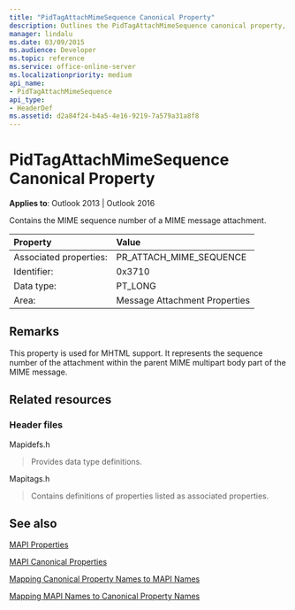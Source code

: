 ```yaml
---
title: "PidTagAttachMimeSequence Canonical Property"
description: Outlines the PidTagAttachMimeSequence canonical property, which contains the MIME sequence number of a MIME message attachment.
manager: lindalu
ms.date: 03/09/2015
ms.audience: Developer
ms.topic: reference
ms.service: office-online-server
ms.localizationpriority: medium
api_name:
- PidTagAttachMimeSequence
api_type:
- HeaderDef
ms.assetid: d2a84f24-b4a5-4e16-9219-7a579a31a8f8
---
```


# PidTagAttachMimeSequence Canonical Property

  
  
**Applies to**: Outlook 2013 | Outlook 2016 
  
Contains the MIME sequence number of a MIME message attachment.
  
|Property|Value|
|:-----|:-----|
|Associated properties:  <br/> |PR_ATTACH_MIME_SEQUENCE  <br/> |
|Identifier:  <br/> |0x3710  <br/> |
|Data type:  <br/> |PT_LONG  <br/> |
|Area:  <br/> |Message Attachment Properties  <br/> |
   
## Remarks

This property is used for MHTML support. It represents the sequence number of the attachment within the parent MIME multipart body part of the MIME message.
  
## Related resources

### Header files

Mapidefs.h
  
> Provides data type definitions.
    
Mapitags.h
  
> Contains definitions of properties listed as associated properties.
    
## See also



[MAPI Properties](mapi-properties.md)
  
[MAPI Canonical Properties](mapi-canonical-properties.md)
  
[Mapping Canonical Property Names to MAPI Names](mapping-canonical-property-names-to-mapi-names.md)
  
[Mapping MAPI Names to Canonical Property Names](mapping-mapi-names-to-canonical-property-names.md)

